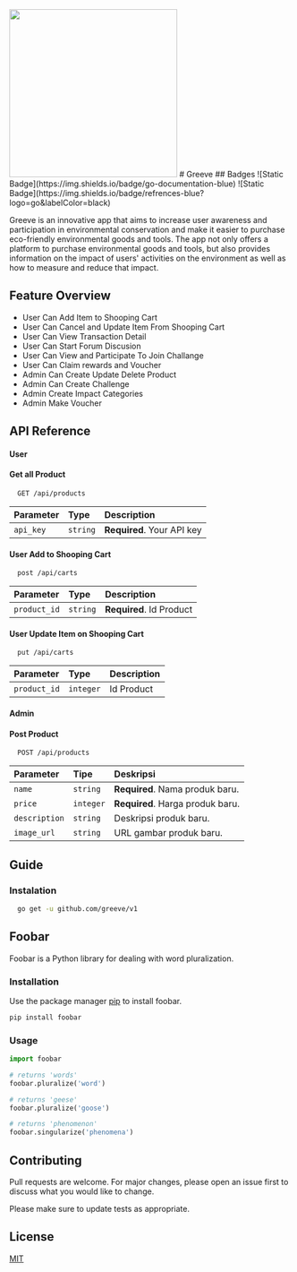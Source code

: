 <img src="https://github.com/Alterra-Greeve/.github/assets/133726246/3a58ead2-7977-4f31-8f29-bb54e55dc34b" width="300" />
# Greeve
## Badges
![Static Badge](https://img.shields.io/badge/go-documentation-blue)
![Static Badge](https://img.shields.io/badge/refrences-blue?logo=go&labelColor=black)

Greeve is an innovative app that aims to increase user awareness and participation in environmental conservation and make it easier to purchase eco-friendly environmental goods and tools. The app not only offers a platform to purchase environmental goods and tools, but also provides information on the impact of users' activities on the environment as well as how to measure and reduce that impact.

## Feature Overview
- User Can Add Item to Shooping Cart
- User Can Cancel and Update Item From Shooping Cart
- User Can View Transaction Detail
- User Can Start Forum Discusion
- User Can View and Participate To Join Challange
- User Can Claim rewards and Voucher
- Admin Can Create Update Delete Product
- Admin Can Create Challenge
- Admin Create Impact Categories
- Admin Make Voucher

## API Reference

#### User

#### Get all Product
```http
  GET /api/products 
```

| Parameter | Type     | Description                |
| :-------- | :------- | :------------------------- |
| `api_key` | `string` | **Required**. Your API key |

#### User Add to Shooping Cart
```http
  post /api/carts 
```

| Parameter | Type     | Description                |
| :-------- | :------- | :------------------------- |
| `product_id` | `string` | **Required**. Id Product |

#### User Update Item on Shooping Cart
```http
  put /api/carts 
```

| Parameter | Type     | Description                |
| :-------- | :------- | :------------------------- |
| `product_id` | `integer` | Id Product |

#### Admin
#### Post Product
```http
  POST /api/products
```

| Parameter   | Tipe     | Deskripsi                         |
| :---------- | :------- | :-------------------------------- |
| `name`      | `string` | **Required**. Nama produk baru.     |
| `price`     | `integer` | **Required**. Harga produk baru.    |
| `description` | `string` | Deskripsi produk baru.           |
| `image_url` | `string` | URL gambar produk baru.          |

## Guide
### Instalation
```bash
  go get -u github.com/greeve/v1
```


## Foobar

Foobar is a Python library for dealing with word pluralization.

### Installation

Use the package manager [pip](https://pip.pypa.io/en/stable/) to install foobar.

```bash
pip install foobar
```

### Usage

```python
import foobar

# returns 'words'
foobar.pluralize('word')

# returns 'geese'
foobar.pluralize('goose')

# returns 'phenomenon'
foobar.singularize('phenomena')
```

## Contributing

Pull requests are welcome. For major changes, please open an issue first
to discuss what you would like to change.

Please make sure to update tests as appropriate.

## License

[MIT](https://choosealicense.com/licenses/mit/)
